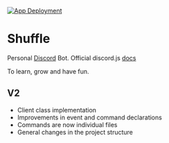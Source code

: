 [![App Deployment](https://github.com/JevAr00/Shuffle_bot/actions/workflows/ci.yml/badge.svg)](https://github.com/JevAr00/Shuffle_bot/actions/workflows/ci.yml)
# Shuffle
Personal <a href="https://discord.com/">Discord</a> Bot. 
Official discord.js <a href="https://discordjs.guide/">docs</a>

To learn, grow and have fun.

## V2 
  
  * Client class implementation
  * Improvements in event and command declarations
  * Commands are now individual files
  * General changes in the project structure

